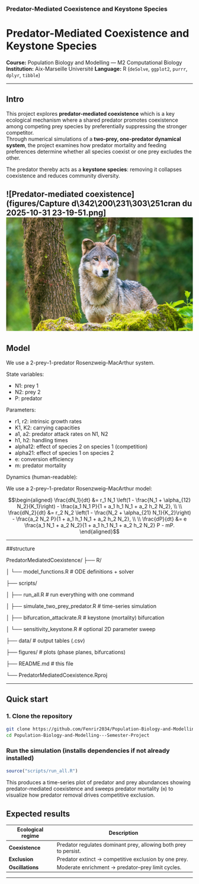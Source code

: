 ### Predator-Mediated Coexistence and Keystone Species
# Predator-Mediated Coexistence and Keystone Species
 
**Course:** Population Biology and Modelling — M2 Computational Biology  
**Institution:** Aix-Marseille Université
**Language:** R (`deSolve`, `ggplot2`, `purrr`, `dplyr`, `tibble`)  

---

## Intro

This project explores **predator-mediated coexistence** which is a key ecological mechanism where a shared predator promotes coexistence among competing prey species by preferentially suppressing the stronger competitor.  
Through numerical simulations of a **two-prey, one-predator dynamical system**, the project examines how predator mortality and feeding preferences determine whether all species coexist or one prey excludes the other.

The predator thereby acts as a **keystone species**: removing it collapses coexistence and reduces community diversity.

![Predator-mediated coexistence](figures/Capture d\342\200\231\303\251cran du 2025-10-31 23-19-51.png]
![Predator-mediated coexistence](figures/www.earth.jpeg)
---

## Model

We use a 2-prey–1-predator Rosenzweig–MacArthur system.

State variables:
- N1: prey 1
- N2: prey 2
- P: predator

Parameters:
- r1, r2: intrinsic growth rates
- K1, K2: carrying capacities
- a1, a2: predator attack rates on N1, N2
- h1, h2: handling times
- alpha12: effect of species 2 on species 1 (competition)
- alpha21: effect of species 1 on species 2
- e: conversion efficiency
- m: predator mortality

Dynamics (human-readable):

We use a 2-prey–1-predator Rosenzweig–MacArthur model:

```math
\begin{aligned}
\frac{dN_1}{dt} &= r_1 N_1 \left(1 - \frac{N_1 + \alpha_{12} N_2}{K_1}\right)
  - \frac{a_1 N_1 P}{1 + a_1 h_1 N_1 + a_2 h_2 N_2}, \\
\\
\frac{dN_2}{dt} &= r_2 N_2 \left(1 - \frac{N_2 + \alpha_{21} N_1}{K_2}\right)
  - \frac{a_2 N_2 P}{1 + a_1 h_1 N_1 + a_2 h_2 N_2}, \\
\\
\frac{dP}{dt} &= e \frac{a_1 N_1 + a_2 N_2}{1 + a_1 h_1 N_1 + a_2 h_2 N_2} P - mP.
\end{aligned}
```



---

##structure



PredatorMediatedCoexistence/
├── R/

│   └── model_functions.R           # ODE definitions + solver

├── scripts/

│   ├── run_all.R # run everything with one command

│   ├── simulate_two_prey_predator.R # time-series simulation

│   ├── bifurcation_attackrate.R     # keystone (mortality) bifurcation

│   └── sensitivity_keystone.R       # optional 2D parameter sweep

├── data/                            # output tables (.csv)

├── figures/                         # plots (phase planes, bifurcations)

├── README.md                        # this file

└── PredatorMediatedCoexistence.Rproj



---

## Quick start

### 1. Clone the repository
```bash
git clone https://github.com/Fenrir2034/Population-Biology-and-Modelling---Semester-Project.git
cd Population-Biology-and-Modelling---Semester-Project
````

### Run the simulation (installs dependencies if not already installed)

```r
source("scripts/run_all.R")
```

This produces a time-series plot of predator and prey abundances showing predator-mediated coexistence and sweeps predator mortality (`m`) to visualize how predator removal drives competitive exclusion.


## Expected results

| Ecological regime | Description                                                      |
| ----------------- | ---------------------------------------------------------------- |
| **Coexistence**   | Predator regulates dominant prey, allowing both prey to persist. |
| **Exclusion**     | Predator extinct → competitive exclusion by one prey.            |
| **Oscillations**  | Moderate enrichment → predator–prey limit cycles.                |

---


